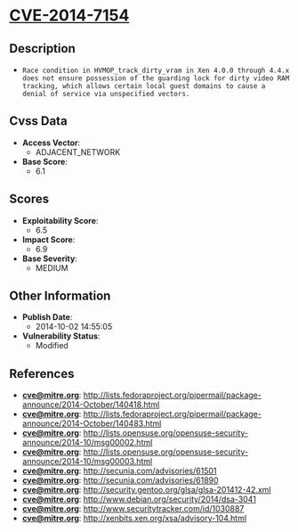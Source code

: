 
# [CVE-2014-7154](https://cve.mitre.org/cgi-bin/cvename.cgi?name=CVE-2014-7154)

## Description

- `Race condition in HVMOP_track_dirty_vram in Xen 4.0.0 through 4.4.x does not ensure possession of the guarding lock for dirty video RAM tracking, which allows certain local guest domains to cause a denial of service via unspecified vectors.`

## Cvss Data

- **Access Vector**:
  - ADJACENT_NETWORK
- **Base Score**:
  - 6.1

## Scores

- **Exploitability Score**:
  - 6.5
- **Impact Score**:
  - 6.9
- **Base Severity**:
  - MEDIUM

## Other Information

- **Publish Date**:
  - 2014-10-02 14:55:05
- **Vulnerability Status**:
  - Modified

## References

- **cve@mitre.org**: http://lists.fedoraproject.org/pipermail/package-announce/2014-October/140418.html
- **cve@mitre.org**: http://lists.fedoraproject.org/pipermail/package-announce/2014-October/140483.html
- **cve@mitre.org**: http://lists.opensuse.org/opensuse-security-announce/2014-10/msg00002.html
- **cve@mitre.org**: http://lists.opensuse.org/opensuse-security-announce/2014-10/msg00003.html
- **cve@mitre.org**: http://secunia.com/advisories/61501
- **cve@mitre.org**: http://secunia.com/advisories/61890
- **cve@mitre.org**: http://security.gentoo.org/glsa/glsa-201412-42.xml
- **cve@mitre.org**: http://www.debian.org/security/2014/dsa-3041
- **cve@mitre.org**: http://www.securitytracker.com/id/1030887
- **cve@mitre.org**: http://xenbits.xen.org/xsa/advisory-104.html
